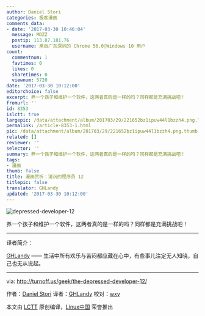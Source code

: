 ```yaml
---
author: Daniel Stori
categories: 极客漫画
comments_data:
- date: '2017-03-30 10:46:04'
  message: MDZZ
  postip: 113.87.181.76
  username: 来自广东深圳的 Chrome 56.0|Windows 10 用户
count:
  commentnum: 1
  favtimes: 0
  likes: 0
  sharetimes: 0
  viewnum: 5720
date: '2017-03-30 10:12:00'
editorchoice: false
excerpt: 养一个孩子和维护一个软件，这两者真的是一样的吗？同样都是充满挑战吧！
fromurl: ''
id: 8353
islctt: true
largepic: /data/attachment/album/201703/29/221652bz1ipuw44l1bzzh4.png.large.jpg
permalink: /article-8353-1.html
pic: /data/attachment/album/201703/29/221652bz1ipuw44l1bzzh4.png.thumb.jpg
related: []
reviewer: ''
selector: ''
summary: 养一个孩子和维护一个软件，这两者真的是一样的吗？同样都是充满挑战吧！
tags:
- 漫画
thumb: false
title: 漫画赏析：消沉的程序员 12
titlepic: false
translator: GHLandy
updated: '2017-03-30 10:12:00'
---
```


![depressed-developer-12](/data/attachment/album/201703/29/221652bz1ipuw44l1bzzh4.png)


养一个孩子和维护一个软件，这两者真的是一样的吗？同样都是充满挑战吧！




---


 


译者简介：


[GHLandy](http://ghlandy.com/) —— 生活中所有欢乐与苦闷都应藏在心中，有些事儿注定无人知晓，自己也无从说起。




---


via: <http://turnoff.us/geek/the-depressed-developer-12/>


作者：[Daniel Stori](http://turnoff.us/about/) 译者：[GHLandy](https://github.com/GHLandy) 校对：[wxy](https://github.com/wxy)


本文由 [LCTT](https://github.com/LCTT/TranslateProject) 原创编译，[Linux中国](https://linux.cn/) 荣誉推出
